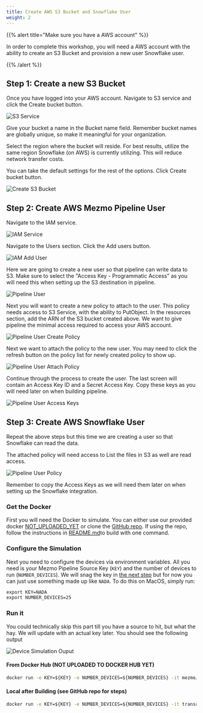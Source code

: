 ```yaml
---
title: Create AWS S3 Bucket and Snowflake User
weight: 2
---
```


{{% alert title="Make sure you have a AWS account" %}}

In order to complete this workshop, you will need a AWS account with the ability to create an S3 Bucket and provision a new user Snowflake user.

{{% /alert %}}

## Step 1: Create a new S3 Bucket

Once you have logged into your AWS account.  Navigate to S3 service and click the Create bucket button.

![S3 Service](../../images/s3_service.png)

Give your bucket a name in the Bucket name field.  Remember bucket names are globally unique, so make it meaningful for your organization.  

Select the region where the bucket will reside.  For best results, utilize the same region Snowflake (on AWS) is currently utilizing.  This will reduce network transfer costs.

You can take the default settings for the rest of the options.  Click Create bucket button.

![Create S3 Bucket](../../images/s3_create_bucket.png)

## Step 2: Create AWS Mezmo Pipeline User

Navigate to the IAM service.

![IAM Service](../../images/iam_service.png)

Navigate to the Users section.  Click the Add users button.

![IAM Add User](../../images/iam_add_user.png)

Here we are going to create a new user so that pipeline can write data to S3.  Make sure to select the "Access Key - Programmatic Access" as you will need this when setting up the S3 destination in pipeline. 

![Pipeline User](../../images/pipeline_user_step_1.png)

Next you will want to create a new policy to attach to the user.  This policy needs access to S3 Service, with the ability to PutObject.  In the resources section, add the ARN of the S3 bucket created above.  We want to give pipeline the minimal access required to access your AWS account.

![Pipeline User Create Policy](../../images/pipeline_user_step_2.png)

Next we want to attach the policy to the new user.  You may need to click the refresh button on the policy list for newly created policy to show up.

![Pipeline User Attach Policy](../../images/pipeline_user_attach_policy.png)

Continue through the process to create the user.  The last screen will contain an Access Key ID and a Secret Access Key.  Copy these keys as you will need later on when building pipeline.

![Pipeline User Access Keys](../../images/pipeline_user_aws_keys.png)


## Step 3: Create AWS Snowflake User

Repeat the above steps but this time we are creating a user so that Snowflake can read the data.

The attached policy will need access to List the files in S3 as well are read access.

![Pipeline User Policy](../../images/snowflake_user_policy.png)

Remember to copy the Access Keys as we will need them later on when setting up the Snowflake integration.






### Get the Docker
First you will need the Docker to simulate.  You can either use our provided docker [NOT_UPLOADED_YET](#) or clone the [GitHub repo](https://github.com/answerbook/financialTransactionDeviceSim).  If using the repo, follow the instructions in [README.md](https://github.com/answerbook/financialTransactionDeviceSim/README.md)to build with one command.

### Configure the Simulation
Next you need to configure the devices via environment variables.  All you need is your Mezmo Pipeline Source Key (`KEY`) and the number of devices to run (`NUMBER_DEVICES`).  We will snag the key in [the next step](/content/en/transaction-to-s3/docs/sources.md) but for now you can just use something made up like `NADA`.  To do this on MacOS, simply run:

```cmd
export KEY=NADA
export NUMBER_DEVICES=25
```

### Run it
You could technically skip this part till you have a source to hit, but what the hay.  We will update with an actual key later.  You should see the following output

![Device Simulation Ouput](../../images/device_simulation_output.png)

#### From Docker Hub (NOT UPLOADED TO DOCKER HUB YET)
```cmd
docker run -e KEY=${KEY} -e NUMBER_DEVICES=${NUMBER_DEVICES} -it mezmo/transaction-device-sim
```

#### Local after Building (see GitHub repo for steps)
```cmd
docker run -e KEY=${KEY} -e NUMBER_DEVICES=${NUMBER_DEVICES} -it transaction-device-sim
```

